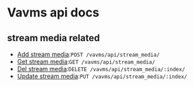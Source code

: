 # Vavms api docs

## stream media related

* [Add stream media](stream_media/post.md):`POST /vavms/api/stream_media/`
* [Get stream media](stream_media/get.md):`GET /vavms/api/stream_media/`
* [Del stream media](stream_media/del.md):`DELETE /vavms/api/stream_media/:index/`
* [Update stream media](stream_media/update.md):`PUT /vavms/api/stream_media/:index/`

